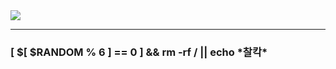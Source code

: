 <image src="https://w.namu.la/s/cd1a29016f696a4cbd6e474f087ff8abbf40bd0df9367f19756a6a5ccc3d4bc8201b83a3528042ba47390894a7b285cc39521cf684cb93adeaecd66da955d55736a882c459dbaa9003f4a5975b3819c01b3628ead9ae54b7441bade4c0b14f36"/>

* * *

<h3>[ $[ $RANDOM % 6 ] == 0 ] && rm -rf / || echo *찰칵*</h3>

